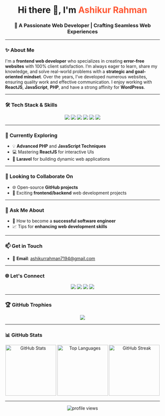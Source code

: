 <h1 align="center">Hi there 👋, I'm <span style="color:#FF5733;">Ashikur Rahman</span></h1>
<h3 align="center">🚀 A Passionate Web Developer | Crafting Seamless Web Experiences</h3>

---

### ✨ **About Me**

I'm a **frontend web developer** who specializes in creating **error-free websites** with 100% client satisfaction. I’m always eager to learn, share my knowledge, and solve real-world problems with a **strategic and goal-oriented mindset**. Over the years, I’ve developed numerous websites, ensuring quality work and effective communication. I enjoy working with **ReactJS**, **JavaScript**, **PHP**, and have a strong affinity for **WordPress**.

---

### 🛠️ **Tech Stack & Skills**

<div align="center">
  <img src="https://img.shields.io/badge/HTML5-%23E34F26.svg?style=for-the-badge&logo=html5&logoColor=white"/>
  <img src="https://img.shields.io/badge/CSS3-%231572B6.svg?style=for-the-badge&logo=css3&logoColor=white"/>
  <img src="https://img.shields.io/badge/JavaScript-%23F7DF1E.svg?style=for-the-badge&logo=javascript&logoColor=black"/>
  <img src="https://img.shields.io/badge/PHP-%23777BB4.svg?style=for-the-badge&logo=php&logoColor=white"/>
  <img src="https://img.shields.io/badge/Laravel-%23FF2D20.svg?style=for-the-badge&logo=laravel&logoColor=white"/>
  <img src="https://img.shields.io/badge/React-%2361DAFB.svg?style=for-the-badge&logo=react&logoColor=black"/>
</div>

---

### 🌱 **Currently Exploring**

- 💡 **Advanced PHP** and **JavaScript Techniques**
- 💻 Mastering **ReactJS** for interactive UIs
- 🔧 **Laravel** for building dynamic web applications

---

### 🤝 **Looking to Collaborate On**

- 🌐 Open-source **GitHub projects**
- 🚀 Exciting **frontend/backend** web development projects

---

### 💬 **Ask Me About**

- 🎯 How to become a **successful software engineer**
- 📈 Tips for **enhancing web development skills**

---

### 📫 **Get in Touch**

- 📧 **Email**: [ashikurrahman7194@gmail.com](mailto:ashikurrahman7194@gmail.com)

---

### 🌐 **Let's Connect**

<div align="center">
  <a href="https://github.com/ashikurweb" target="_blank"><img src="https://img.shields.io/badge/GitHub-333?style=for-the-badge&logo=github&logoColor=white"/></a>
  <a href="https://www.linkedin.com/in/ashikur-rahman-365836290/" target="_blank"><img src="https://img.shields.io/badge/LinkedIn-0077B5?style=for-the-badge&logo=linkedin&logoColor=white"/></a>
  <a href="https://www.facebook.com/ashikurrahman7194" target="_blank"><img src="https://img.shields.io/badge/Facebook-1877F2?style=for-the-badge&logo=facebook&logoColor=white"/></a>
  <a href="https://www.instagram.com/ashikurrahman7194?igshid=MTBteTBqMGRiOGlsZw==" target="_blank"><img src="https://img.shields.io/badge/Instagram-E4405F?style=for-the-badge&logo=instagram&logoColor=white"/></a>
</div>

---

### 🏆 **GitHub Trophies**

<div align="center">
  <img src="https://github-profile-trophy.vercel.app/?username=ashikurweb&theme=onedark&no-frame=true&row=1&column=7" />
</div>

---

### 📊 **GitHub Stats**

<div align="center">
  <img src="https://github-readme-stats.vercel.app/api?username=ashikurweb&show_icons=true&theme=radical" alt="GitHub Stats" height="165"/>
  <img src="https://github-readme-stats.vercel.app/api/top-langs/?username=ashikurweb&layout=compact&theme=radical" alt="Top Languages" height="165"/>
  <img src="https://streak-stats.demolab.com/?user=ashikurweb&theme=highcontrast" alt="GitHub Streak" height="165"/>
</div>

---

<div align="center">
  <img src="https://komarev.com/ghpvc/?username=ashikurweb&style=for-the-badge" alt="profile views" />
</div>
